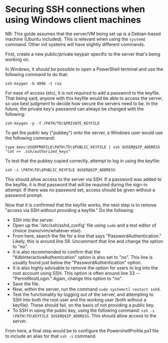 # Securing SSH connections when using Windows client machines

NB: This guide assumes that the server/VM being set up is a Debian-based machine (Ubuntu included). This is relevant when using the `systemd` command. Other init systems will have slightly different commands.

First, create a new public/private keypair specific to the server that's being working on.

In Windows, it *should* be possible to open a PowerShell terminal and use the following command to do that:

```
ssh-keygen -b 4096 -t rsa
```

For ease of access (etc), it is not *required* to add a password to the keyfile. That being said, anyone with this keyfile would be able to access the server, so use best judgment to decide how secure the servers need to be. In the future, the private key's password can always be changed with the following:

```
ssh-keygen -p -f /PATH/TO/$PRIVATE_KEYFILE
```

To get the *public* key ("pubkey") onto the server, a Windows user would use the following command:

```
type $env:USERPROFILE\PATH\TO\$PUBLIC_KEYFILE | ssh $USER@$IP_ADDRESS "cat >> .ssh/authorized_keys"
```

To test that the pubkey copied correctly, attempt to log in using the keyfile:

```
ssh -i \PATH\TO\$PUBLIC_KEYFILE $USER@$IP_ADDRESS
```

This should allow access to the server via SSH. If a password was added to the keyfile, it is *that* password that will be required during the sign-in attempt. If there was no password set, access should be given without a password prompt.

Now that it is confirmed that the keyfile works, the next step is to remove "access via SSH without providing a keyfile." Do the following:

- SSH into the server.
- Open up the '/etc/ssh/sshd_config' file using `sudo` and a text editor of choice (nano/vim/whatever else).
- From here, search the file for a line that says "PasswordAuthentication." Likely, this is around line 58. Uncomment that line and change the option to "no".
- It is also recommended to confirm that the "KdbInteractiveAuthentication" option is also set to "no". This line is usually found just below the "PasswordAuthentication" option.
- It is also highly advisable to remove the option for users to log into the root account using SSH. This option is often around line 33 -- "PermitRootLogin." Again, change this option to "no".
- Save the file.
- Now, within the server, run the command `sudo systemctl restart sshd`.
- Test the functionality by logging out of the server, and attempting to SSH into both the root user and the working user (both without a keyfile). These should fail, on the basis of not providing a public key.
- To SSH in using the public key, using the following command: `ssh -i \PATH\TO\KEYFILE $USER@$IP_ADDRESS`. This should allow access to the server.

From here, a final step would be to configure the PowershellProfile.ps1 file to include an alias for that `ssh -i` command.
